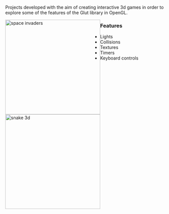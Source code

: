 Projects developed with the aim of creating interactive 3d games in order to explore some of the features of the Glut library in OpenGL.

<img src="https://cloud.githubusercontent.com/assets/6472330/9016088/f8818f94-37c5-11e5-8876-7db5027dbcce.PNG" width="300px" height="300px" style=" float: left;" alt="space invaders"/>

<img src="https://cloud.githubusercontent.com/assets/6472330/9016087/f86316b8-37c5-11e5-80d2-f125d4384f21.PNG" width="300px" height="300px" style="float:left" alt="snake 3d"/>

### Features
* Lights
* Collisions
* Textures
* Timers
* Keyboard controls
